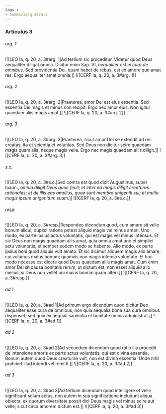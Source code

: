 ```yaml
---
tags : 
- Summa/Ia/q.20/a.3
---
```


### Articulus 3

###### arg. 1
![[LEO Ia, q. 20, a. 3#arg. 1|Ad tertium sic proceditur. Videtur quod Deus aequaliter diligat omnia. Dicitur enim Sap. VI, *aequaliter est ei cura de omnibus*. Sed providentia Dei, quam habet de rebus, est ex amore quo amat res. Ergo aequaliter amat omnia.]]
![[CERF Ia, q. 20, a. 3#arg. 1]]

###### arg. 2
![[LEO Ia, q. 20, a. 3#arg. 2|Praeterea, amor Dei est eius essentia. Sed essentia Dei magis et minus non recipit. Ergo nec amor eius. Non igitur quaedam aliis magis amat.]]
![[CERF Ia, q. 20, a. 3#arg. 2]]

###### arg. 3
![[LEO Ia, q. 20, a. 3#arg. 3|Praeterea, sicut amor Dei se extendit ad res creatas, ita et scientia et voluntas. Sed Deus non dicitur scire quaedam magis quam alia, neque magis velle. Ergo nec magis quaedam aliis diligit.]]
![[CERF Ia, q. 20, a. 3#arg. 3]]

###### s.c.
![[LEO Ia, q. 20, a. 3#s.c.|Sed contra est quod dicit Augustinus, super Ioann., *omnia diligit Deus quae fecit; et inter ea magis diligit creaturas rationales; et de illis eas amplius, quae sunt membra unigeniti sui; et multo magis ipsum unigenitum suum*.]]
![[CERF Ia, q. 20, a. 3#s.c.]]

###### resp.
![[LEO Ia, q. 20, a. 3#resp.|Respondeo dicendum quod, cum amare sit velle bonum alicui, duplici ratione potest aliquid magis vel minus amari. Uno modo, ex parte ipsius actus voluntatis, qui est magis vel minus intensus. Et sic Deus non magis quaedam aliis amat, quia omnia amat uno et simplici actu voluntatis, et semper eodem modo se habente. Alio modo, ex parte ipsius boni quod aliquis vult amato. Et sic dicimur aliquem magis alio amare, cui volumus maius bonum; quamvis non magis intensa voluntate. Et hoc modo necesse est dicere quod Deus quaedam aliis magis amat. Cum enim amor Dei sit causa bonitatis rerum, ut dictum est, non esset aliquid alio melius, si Deus non vellet uni maius bonum quam alteri.]]
![[CERF Ia, q. 20, a. 3#resp.]]

###### ad 1
![[LEO Ia, q. 20, a. 3#ad 1|Ad primum ergo dicendum quod dicitur Deo aequaliter esse cura de omnibus, non quia aequalia bona sua cura omnibus dispenset; sed quia ex aequali sapientia et bonitate omnia administrat.]]
![[CERF Ia, q. 20, a. 3#ad 1]]

###### ad 2
![[LEO Ia, q. 20, a. 3#ad 2|Ad secundum dicendum quod ratio illa procedit de intensione amoris ex parte actus voluntatis, qui est divina essentia. Bonum autem quod Deus creaturae vult, non est divina essentia. Unde nihil prohibet illud intendi vel remitti.]]
![[CERF Ia, q. 20, a. 3#ad 2]]

###### ad 3
![[LEO Ia, q. 20, a. 3#ad 3|Ad tertium dicendum quod intelligere et velle significant solum actus, non autem in sua significatione includunt aliqua obiecta, ex quorum diversitate possit dici Deus magis vel minus scire aut velle; sicut circa amorem dictum est.]]
![[CERF Ia, q. 20, a. 3#ad 3]]

